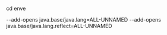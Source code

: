 cd enve

--add-opens java.base/java.lang=ALL-UNNAMED --add-opens java.base/java.lang.reflect=ALL-UNNAMED
